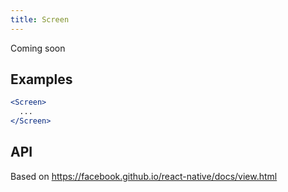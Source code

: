 ```yaml
---
title: Screen
---
```

Coming soon

## Examples

```jsx
<Screen>
  ...
</Screen>
```

## API

Based on https://facebook.github.io/react-native/docs/view.html
